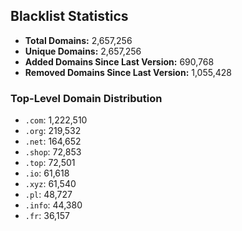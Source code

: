 ## Blacklist Statistics

- **Total Domains:** 2,657,256
- **Unique Domains:** 2,657,256
- **Added Domains Since Last Version:** 690,768
- **Removed Domains Since Last Version:** 1,055,428

### Top-Level Domain Distribution

-  `.com`: 1,222,510
-  `.org`: 219,532
-  `.net`: 164,652
-  `.shop`: 72,853
-  `.top`: 72,501
-  `.io`: 61,618
-  `.xyz`: 61,540
-  `.pl`: 48,727
-  `.info`: 44,380
-  `.fr`: 36,157
